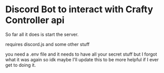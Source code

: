 # Discord Bot to interact with Crafty Controller api

So far all it does is start the server.

requires discord.js and some other stuff

you need a .env file and it needs to have all your secret stuff but I forgot what it was again so idk maybe I'll update this to be more helpful if I ever get to doing it.
